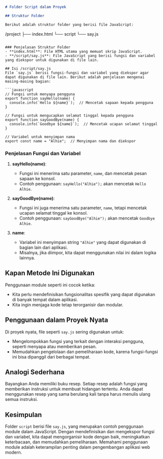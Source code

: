 ```markdown
# Folder Script dalam Proyek

## Struktur Folder

Berikut adalah struktur folder yang berisi file JavaScript:
```

/project
├── index.html
└── script
└── say.js

````

### Penjelasan Struktur Folder
- **index.html**: File HTML utama yang memuat skrip JavaScript.
- **/script/say.js**: File JavaScript yang berisi fungsi dan variabel yang diekspor untuk digunakan di file lain.

## Isi /script/say.js
File `say.js` berisi fungsi-fungsi dan variabel yang diekspor agar dapat digunakan di file lain. Berikut adalah penjelasan mengenai masing-masing bagian:

```javascript
// Fungsi untuk menyapa pengguna
export function sayHello(name) {
  console.info(`Hello ${name}`);  // Mencetak sapaan kepada pengguna
}

// Fungsi untuk mengucapkan selamat tinggal kepada pengguna
export function sayGoodBye(name) {
  console.info(`Goodbye ${name}`);  // Mencetak ucapan selamat tinggal
}

// Variabel untuk menyimpan nama
export const name = "Alhie";  // Menyimpan nama dan diekspor
````

### Penjelasan Fungsi dan Variabel

1. **sayHello(name)**:

   - Fungsi ini menerima satu parameter, `name`, dan mencetak pesan sapaan ke konsol.
   - Contoh penggunaan: `sayHello("Alhie");` akan mencetak `Hello Alhie`.

2. **sayGoodBye(name)**:

   - Fungsi ini juga menerima satu parameter, `name`, tetapi mencetak ucapan selamat tinggal ke konsol.
   - Contoh penggunaan: `sayGoodBye("Alhie");` akan mencetak `Goodbye Alhie`.

3. **name**:
   - Variabel ini menyimpan string `"Alhie"` yang dapat digunakan di bagian lain dari aplikasi.
   - Misalnya, jika diimpor, kita dapat menggunakan nilai ini dalam logika lainnya.

## Kapan Metode Ini Digunakan

Penggunaan module seperti ini cocok ketika:

- Kita perlu mendefinisikan fungsionalitas spesifik yang dapat digunakan di banyak tempat dalam aplikasi.
- Kita ingin menjaga kode tetap terorganisir dan modular.

## Penggunaan dalam Proyek Nyata

Di proyek nyata, file seperti `say.js` sering digunakan untuk:

- Mengelompokkan fungsi yang terkait dengan interaksi pengguna, seperti menyapa atau memberikan pesan.
- Memudahkan pengelolaan dan pemeliharaan kode, karena fungsi-fungsi ini bisa dipanggil dari berbagai tempat.

## Analogi Sederhana

Bayangkan Anda memiliki buku resep. Setiap resep adalah fungsi yang memberikan instruksi untuk membuat hidangan tertentu. Anda dapat menggunakan resep yang sama berulang kali tanpa harus menulis ulang semua instruksi.

## Kesimpulan

Folder `script` berisi file `say.js`, yang merupakan contoh penggunaan module dalam JavaScript. Dengan mendefinisikan dan mengekspor fungsi dan variabel, kita dapat mengorganisir kode dengan baik, meningkatkan keterbacaan, dan memudahkan pemeliharaan. Memahami penggunaan module adalah keterampilan penting dalam pengembangan aplikasi web modern.
